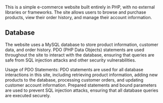 This is a simple e-commerce website built entirely in PHP, with no external libraries or frameworks. The site allows users to browse and purchase products, view their order history, and manage their account information.
## Database
The website uses a MySQL database to store product information, customer data, and order history. PDO (PHP Data Objects) statements are used throughout the site to interact with the database, ensuring that queries are safe from SQL injection attacks and other security vulnerabilities.

Usage of PDO Statements:
PDO statements are used for all database interactions in this site, including retrieving product information, adding new products to the database, processing customer orders, and updating customer account information. Prepared statements and bound parameters are used to prevent SQL injection attacks, ensuring that all database queries are executed securely.